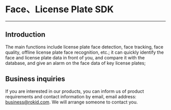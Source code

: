 <!-- toc -->
# Face、License Plate SDK

----

## Introduction

The main functions include license plate face detection, face tracking, face quality, offline license plate face recognition, etc.; it can quickly identify the face and license plate data in front of you, and compare it with the database, and give an alarm on the face data of key license plates;

## Business inquiries

If you are interested in our products, you can inform us of product requirements and contact information by email, email address: business@rokid.com. We will arrange someone to contact you.
